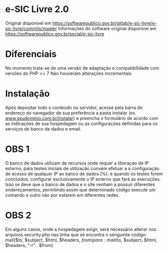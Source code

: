 # e-SIC Livre 2.0

Original disponivel em https://softwarepublico.gov.br/gitlab/e-sic-livre/e-sic-livre/commits/master
Informações do software original disponivel em https://softwarepublico.gov.br/social/e-sic-livre

# Diferenciais 
No momento trata-se de uma versão de adaptação e compatibilidade com versões do PHP >= 7
Não houveram alterações incrementais

# Instalação
Após depositar todo o conteúdo no servidor, acesse pela barra de endereço do navegador de sua preferência a pasta instalar (ex. www.seudominio.com.br/instalar) e preencha o formulário de acordo com as indicações de sua hospedagem ou as configurações definidas para os serviços de banco de dados e email.

# OBS 1

O banco de dados utilizam de recursos onde requer a liberação de IP externo, para testes iniciais de utilização convém efetuar a a configuração de acesso de qualquer IP ao banco de dados (%), e quando os testes forem concluidos, configurar exclusivamente o IP externo que fará as execuções. Isso se deve que o banco de dados e o site venham a possuir diferentes endereçamentos, permitindo assim que determinado código execute um comando e outro não por estarem em diferentes redes.


# OBS 2

Em alguns casos, onde a hospedagem exigir, será necessário alterar nos arquivos security.php nas linha que se encontra o senguinte código:
mail($to, $subject, $html, $headers, $from)
para:
mail($to, $subject, $html, $headers, "-r" . $from)

